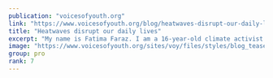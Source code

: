 ```yaml
---
publication: "voicesofyouth.org"
link: "https://www.voicesofyouth.org/blog/heatwaves-disrupt-our-daily-lives"
title: "Heatwaves disrupt our daily lives"
excerpt: "My name is Fatima Faraz. I am a 16-year-old climate activist from Peshawar, Pakistan.  "
image: "https://www.voicesofyouth.org/sites/voy/files/styles/blog_teaser/public/images/2022-10/screen_shot_2022-10-25_at_09.13.19.jpg?h=a40531b4&itok=l73lEcqy"
group: pro
rank: 7
---
```

